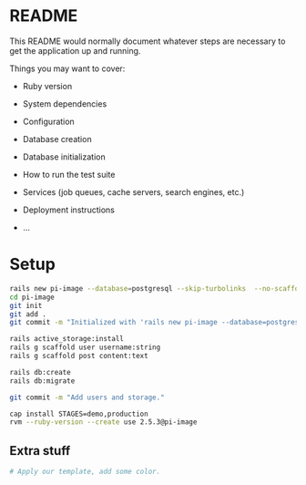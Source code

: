 # README

This README would normally document whatever steps are necessary to get the
application up and running.

Things you may want to cover:

* Ruby version

* System dependencies

* Configuration

* Database creation

* Database initialization

* How to run the test suite

* Services (job queues, cache servers, search engines, etc.)

* Deployment instructions

* ...

# Setup

```bash
rails new pi-image --database=postgresql --skip-turbolinks  --no-scaffold-stylesheet
cd pi-image
git init
git add .
git commit -m "Initialized with 'rails new pi-image --database=postgresql --skip-turbolinks  --no-scaffold-stylesheet'"

rails active_storage:install
rails g scaffold user username:string
rails g scaffold post content:text

rails db:create
rails db:migrate

git commit -m "Add users and storage."

cap install STAGES=demo,production
rvm --ruby-version --create use 2.5.3@pi-image
```

## Extra stuff
```bash
# Apply our template, add some color.
```
